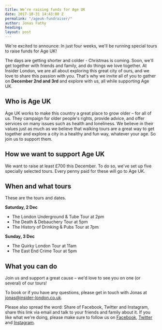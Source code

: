 ```yaml
---
title: We’re raising funds for Age UK
date: 2017-10-31 14:43:00 Z
permalink: "/ageuk-fundraiser/"
author: Jonas Fathy
heading: 
layout: post
---
```


We're excited to announce: In just four weeks, we'll be running special tours to raise funds for Age UK!

The days are getting shorter and colder - Christmas is coming. Soon, we'll get together with friends and family, and do things we love together. At Insider London, we are all about exploring this great city of ours, and we love to share this passion with you. That's why we invite all of you to gather on **December 2nd and 3rd** and explore with us, all while supporting Age UK.

## Who is Age UK

Age UK works to make this country a great place to grow older – for all of us. They campaign for older people's rights, provide advice, and offer services on many issues such as health and loneliness. We believe in their values just as much as we believe that walking tours are a great way to get together and explore a city in a healthy and fun way, whatever your age. So join us to support them.

## How we want to support Age UK

We want to raise at least £700 this December. To do so, we've set up five specially selected tours. Every penny paid for these will go to Age UK.

## When and what tours

These are the tours and dates.

**Saturday, 2 Dec**
* The London Underground & Tube Tour at 2pm
* The Death & Debauchery Tour at 5pm
* The History of Drinking & Pubs Tour at 7pm

**Sunday, 3 Dec**
* The Quirky London Tour at 11am
* The East End Crime Tour at 5pm 

## What you can do
Join us and support a great cause – we'd love to see you on one (or several) of our tours!

To book or if you have any questions, please get in touch with Jonas at [jonas@insider-london.co.uk](mailto:jonas@insider-london.co.uk). 

Please also spread the word: Share of Facebook, Twitter and Instagram, share this link via email and talk to your friends and family about it. If you like what we're doing, please make sure to follow us on [Facebook](http://www.facebook.com/insiderlondon), [Twitter](https://twitter.com/insiderlondon) and [Instagram](https://www.instagram.com/insiderlondontours/). 